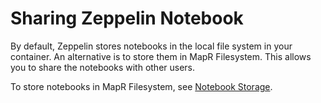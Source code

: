 # Sharing Zeppelin Notebook

By default, Zeppelin stores notebooks in the local file system in your container. An alternative is to store them in MapR Filesystem. This allows you to share the notebooks with other users.

To store notebooks in MapR Filesystem, see [Notebook Storage](https://mapr.com/docs/61/Zeppelin/ZeppelinDockerRunParameters.html#concept_rhn_gb2_rbb__section_fbc_zv2_5bb).
